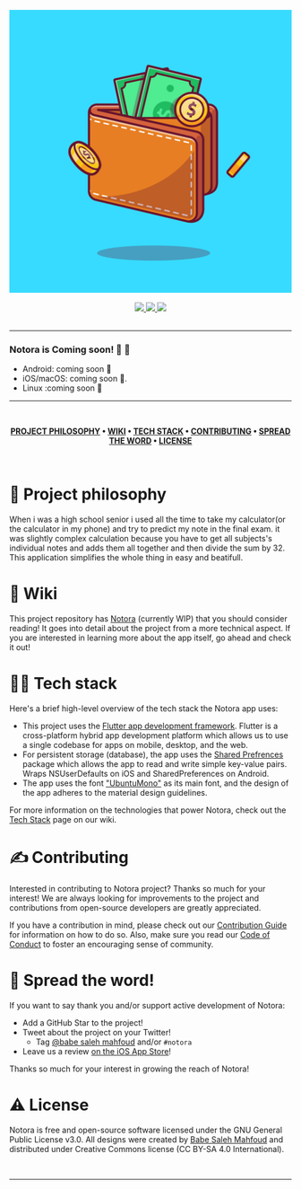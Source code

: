 ![Notora](thumbnail.png)

<div align='center'>
  
<a href='https://github.com/babe-saleh-mahfoud/notora/releases'>
  
<img src='https://img.shields.io/github/v/release/babe-saleh-mahfoud/notora?color=%23FDD835&label=version&style=for-the-badge'>
  
</a>
  
<a href='https://github.com/babe-saleh-mahfoud/notora/blob/main/LICENSE'>
  
<img src='https://img.shields.io/github/license/babe-saleh-mahfoud/notora?style=for-the-badge'>
  
</a>
  <img src='https://img.shields.io/badge/Dart-0175C2?style=for-the-badge&logo=dart&logoColor=white'>
</div>

<br />

---

### Notora is Coming soon! 🥳 🚀

- Android: coming soon 👀
- iOS/macOS: coming soon 👀.
- Linux :coming soon 👀

---

<br />

<div align="center">

**[PROJECT PHILOSOPHY](https://github.com/babe-saleh-mahfoud/notora#-project-philosophy) •
[WIKI](https://github.com/babe-saleh-mahfoud/notora#-wiki) •
[TECH STACK](https://github.com/babe-saleh-mahfoud/notora#-tech-stack) •
[CONTRIBUTING](https://github.com/babe-saleh-mahfoud/notora#%EF%B8%8F-contributing) •
[SPREAD THE WORD](https://github.com/babe-saleh-mahfoud/notora#-spread-the-word) •
[LICENSE](https://github.com/babe-saleh-mahfoud/notora#%EF%B8%8F-license)**

</div>

<br />

# 🧐 Project philosophy

When i was a high school senior i used all the time to take my calculator(or the calculator in my phone) and
try to predict my note in the final exam.
it was slightly complex calculation because you have to get all subjects's individual notes and adds them all together
and then divide the sum by 32.
This application simplifies the whole thing in easy and beatifull.

# 📒 Wiki

This project repository has [Notora](https://github.com/babe-saleh-mahfoud/notora/wiki) (currently WIP) that you should consider reading! It goes into detail about the project from a more technical aspect. If you are interested in learning more about the app itself, go ahead and check it out!

# 👨‍💻 Tech stack

Here's a brief high-level overview of the tech stack the Notora app uses:

- This project uses the [Flutter app development framework](https://flutter.dev/). Flutter is a cross-platform hybrid app development platform which allows us to use a single codebase for apps on mobile, desktop, and the web.
- For persistent storage (database), the app uses the [Shared Prefrences](https://pub.dev/packages/shared_preferences) package which allows the app to read and write simple key-value pairs. Wraps NSUserDefaults on iOS and SharedPreferences on Android.
- The app uses the font ["UbuntuMono"](https://fonts.google.com/specimen/Ubuntu+Mono) as its main font, and the design of the app adheres to the material design guidelines.

For more information on the technologies that power Notora, check out the [Tech Stack](https://github.com/babe-saleh-mahfoud/notora/wiki/Tech-Stack) page on our wiki.

# ✍️ Contributing

Interested in contributing to Notora project? Thanks so much for your interest! We are always looking for improvements to the project and contributions from open-source developers are greatly appreciated.

If you have a contribution in mind, please check out our [Contribution Guide](https://github.com/babe-saleh-mahfoud/notora/wiki/Contribution-Guide) for information on how to do so. Also, make sure you read our [Code of Conduct](https://github.com/babe-saleh-mahfoud/notora/wiki/Code-of-Conduct) to foster an encouraging sense of community.

# 🌟 Spread the word!

If you want to say thank you and/or support active development of Notora:

- Add a GitHub Star to the project!
- Tweet about the project on your Twitter!
  - Tag [@babe saleh mahfoud](https://www.linkedin.com/in/babe-saleh-mahfoud-519b52200/) and/or `#notora`
- Leave us a review [on the iOS App Store](https://apps.apple.com/us/app/well-reboot-your-mindset/id1573357406)!

Thanks so much for your interest in growing the reach of Notora!

# ⚠️ License

Notora is free and open-source software licensed under the GNU General Public License v3.0. All designs were created by [Babe Saleh Mahfoud](https://github.com/babe-saleh-mahfoud) and distributed under Creative Commons license (CC BY-SA 4.0 International).

<br />

---
